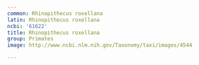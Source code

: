 ```yaml
---
common: Rhinopithecus roxellana
latin: Rhinopithecus roxellana
ncbi: '61622'
title: Rhinopithecus roxellana
group: Primates
image: http://www.ncbi.nlm.nih.gov/Taxonomy/taxi/images/4544

---
```

